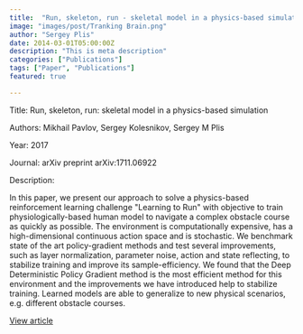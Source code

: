 ```yaml
---
title:  "Run, skeleton, run - skeletal model in a physics-based simulation"
image: "images/post/Tranking Brain.png"
author: "Sergey Plis"
date: 2014-03-01T05:00:00Z
description: "This is meta description"
categories: ["Publications"]
tags: ["Paper", "Publications"]
featured: true

---
```

Title: Run, skeleton, run: skeletal model in a physics-based simulation
  
Authors: Mikhail Pavlov, Sergey Kolesnikov, Sergey M Plis
  
Year: 2017
  
Journal: arXiv preprint arXiv:1711.06922
  
Description:
  
In this paper, we present our approach to solve a physics-based reinforcement learning challenge &quot;Learning to Run&quot; with objective to train physiologically-based human model to navigate a complex obstacle course as quickly as possible. The environment is computationally expensive, has a high-dimensional continuous action space and is stochastic. We benchmark state of the art policy-gradient methods and test several improvements, such as layer normalization, parameter noise, action and state reflecting, to stabilize training and improve its sample-efficiency. We found that the Deep Deterministic Policy Gradient method is the most efficient method for this environment and the improvements we have introduced help to stabilize training. Learned models are able to generalize to new physical scenarios, e.g. different obstacle courses.

  
[View article](https://arxiv.org/abs/1711.06922)  
